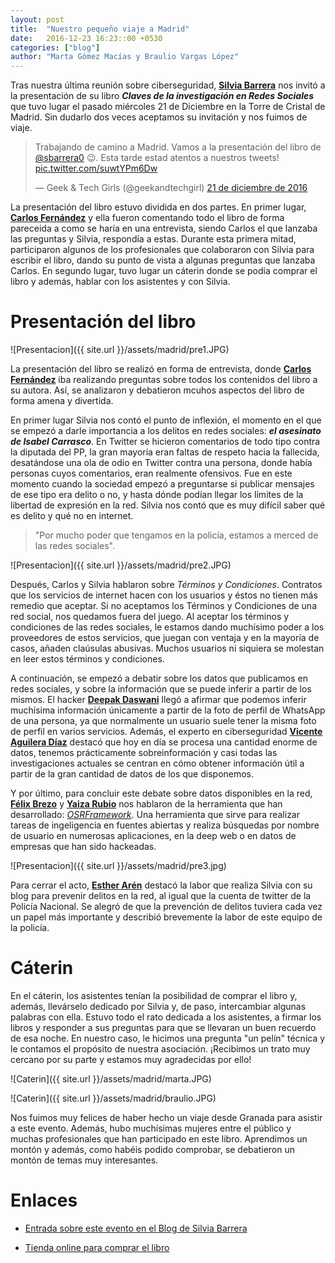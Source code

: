 ```yaml
---
layout: post
title:  "Nuestro pequeño viaje a Madrid"
date:   2016-12-23 16:23::00 +0530
categories: ["blog"]
author: "Marta Gómez Macías y Braulio Vargas López"
---
```


Tras nuestra última reunión sobre ciberseguridad, [__Silvia Barrera__](https://twitter.com/sbarrera0) nos invitó a la presentación de su libro ___Claves de la investigación en Redes Sociales___ que tuvo lugar el pasado miércoles 21 de Diciembre en la Torre de Cristal de Madrid. Sin dudarlo dos veces aceptamos su invitación y nos fuimos de viaje.

<blockquote class="twitter-tweet" data-lang="es"><p lang="es" dir="ltr">Trabajando de camino a Madrid. Vamos a la presentación del libro de <a href="https://twitter.com/sbarrera0">@sbarrera0</a> 😉. Esta tarde estad atentos a nuestros tweets! <a href="https://t.co/suwtYPm6Dw">pic.twitter.com/suwtYPm6Dw</a></p>&mdash; Geek &amp; Tech Girls (@geekandtechgirl) <a href="https://twitter.com/geekandtechgirl/status/811505676849729536">21 de diciembre de 2016</a></blockquote>
<script async src="//platform.twitter.com/widgets.js" charset="utf-8"></script>

La presentación del libro estuvo dividida en dos partes. En primer lugar, [__Carlos Fernández__](https://twitter.com/carfergue) y ella fueron comentando todo el libro de forma pareceida a como se haría en una entrevista, siendo Carlos el que lanzaba las preguntas y Silvia, respondía a estas. Durante esta primera mitad, participaron algunos de los profesionales que colaboraron con Silvia para escribir el libro, dando su punto de vista a algunas preguntas que lanzaba Carlos. En segundo lugar, tuvo lugar un cáterin donde se podía comprar el libro y además, hablar con los asistentes y con Silvia.

# Presentación del libro

![Presentacion]({{ site.url }}/assets/madrid/pre1.JPG)

La presentación del libro se realizó en forma de entrevista, donde [__Carlos Fernández__](https://twitter.com/carfergue) iba realizando preguntas sobre todos los contenidos del libro a su autora. Así, se analizaron y debatieron mcuhos aspectos del libro de forma amena y divertida. 

En primer lugar Silvia nos contó el punto de inflexión, el momento en el que se empezó a darle importancia a los delitos en redes sociales: ***el asesinato de Isabel Carrasco***. En Twitter se hicieron comentarios de todo tipo contra la diputada del PP, la gran mayoría eran faltas de respeto hacia la fallecida, desatándose una ola de odio en Twitter contra una persona, donde había personas cuyos comentarios, eran realmente ofensivos. Fue en este momento cuando la sociedad empezó a preguntarse si publicar mensajes de ese tipo era delito o no, y hasta dónde podían llegar los límites de la libertad de expresión en la red. Silvia nos contó que es muy difícil saber qué es delito y qué no en internet.

> "Por mucho poder que tengamos en la policía, estamos a merced de las redes sociales".

![Presentacion]({{ site.url }}/assets/madrid/pre2.JPG)

Después, Carlos y Silvia hablaron sobre _Términos y Condiciones_. Contratos que los servicios de internet hacen con los usuarios y éstos no tienen más remedio que aceptar. Si no aceptamos los Términos y Condiciones de una red social, nos quedamos fuera del juego. Al aceptar los términos y condiciones de las redes sociales, le estamos dando muchísimo poder a los proveedores de estos servicios, que juegan con ventaja y en la mayoría de casos, añaden claúsulas abusivas. Muchos usuarios ni siquiera se molestan en leer estos términos y condiciones.

A continuación, se empezó a debatir sobre los datos que publicamos en redes sociales, y sobre la información que se puede inferir a partir de los mismos. El hacker [__Deepak Daswani__](https://twitter.com/dipudaswani) llegó a afirmar que podemos inferir muchísima información únicamente a partir de la foto de perfil de WhatsApp de una persona, ya que normalmente un usuario suele tener la misma foto de perfil en varios servicios. Además, el experto en ciberseguridad [__Vicente Aguilera Díaz__](https://twitter.com/VAguileraDiaz) destacó que hoy en día se procesa una cantidad enorme de datos, tenemos prácticamente sobreinformación y casi todas las investigaciones actuales se centran en cómo obtener información útil a partir de la gran cantidad de datos de los que disponemos.

Y por último, para concluir este debate sobre datos disponibles en la red, [__Félix Brezo__](https://twitter.com/febrezo) y [__Yaiza Rubio__](https://twitter.com/yrubiosec) nos hablaron de la herramienta que han desarrollado: [_OSRFramework_](https://github.com/i3visio/osrframework). Una herramienta que sirve para realizar tareas de ingeligencia en fuentes abiertas y realiza búsquedas por nombre de usuario en numerosas aplicaciones, en la deep web o en datos de empresas que han sido hackeadas.

![Presentacion]({{ site.url }}/assets/madrid/pre3.jpg)

Para cerrar el acto, [__Esther Arén__](https://twitter.com/chicageo68) destacó la labor que realiza Silvia con su blog para prevenir delitos en la red, al igual que la cuenta de twitter de la Policía Nacional. Se alegró de que la prevención de delitos tuviera cada vez un papel más importante y describió brevemente la labor de este equipo de la policía.

# Cáterin 

En el cáterin, los asistentes tenían la posibilidad de comprar el libro y, además, llevárselo dedicado por Silvia y, de paso, intercambiar algunas palabras con ella. Estuvo todo el rato dedicada a los asistentes, a firmar los libros y responder a sus preguntas para que se llevaran un buen recuerdo de esa noche. En nuestro caso, le hicimos una pregunta "un pelín" técnica y le contamos el propósito de nuestra asociación. ¡Recibimos un trato muy cercano por su parte y estamos muy agradecidas por ello!

![Caterin]({{ site.url }}/assets/madrid/marta.JPG)

![Caterin]({{ site.url }}/assets/madrid/braulio.JPG)

Nos fuimos muy felices de haber hecho un viaje desde Granada para asistir a este evento. Además, hubo muchísimas mujeres entre el público y muchas profesionales que han participado en este libro. Aprendimos un montón y además, como habéis podido comprobar, se debatieron un montón de temas muy interesantes.  

# Enlaces

* [Entrada sobre este evento en el Blog de Silvia Barrera](http://www.tecnoxplora.com/internet/ciudad-con-ley/silvia-barrera-redes-sociales-estan-encima-jueces-que-deja-desprotegidas-victimas_20161222585bacbf0cf211d2a9f08965.html)

* [Tienda online para comprar el libro](https://sbarrera.es/tienda/libros/claves/)
